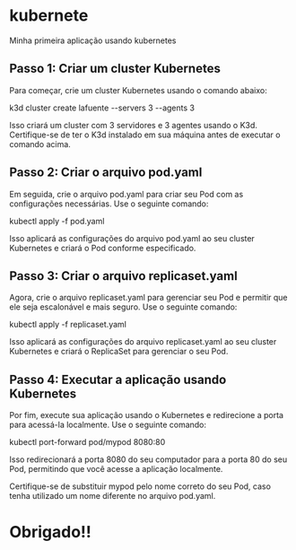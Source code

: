 # kubernete
Minha primeira aplicação usando kubernetes

## Passo 1: Criar um cluster Kubernetes
Para começar, crie um cluster Kubernetes usando o comando abaixo:

k3d cluster create lafuente --servers 3 --agents 3

Isso criará um cluster com 3 servidores e 3 agentes usando o K3d. Certifique-se de ter o K3d instalado em sua máquina antes de executar o comando acima.

## Passo 2: Criar o arquivo pod.yaml
Em seguida, crie o arquivo pod.yaml para criar seu Pod com as 
configurações necessárias. Use o seguinte comando:

kubectl apply -f pod.yaml

Isso aplicará as configurações do arquivo pod.yaml ao seu cluster Kubernetes e criará o Pod conforme especificado.

## Passo 3: Criar o arquivo replicaset.yaml
Agora, crie o arquivo replicaset.yaml para gerenciar seu Pod e permitir que ele seja escalonável e mais seguro. Use o seguinte comando:

kubectl apply -f replicaset.yaml

Isso aplicará as configurações do arquivo replicaset.yaml ao seu cluster Kubernetes e criará o ReplicaSet para gerenciar o seu Pod.

## Passo 4: Executar a aplicação usando Kubernetes
Por fim, execute sua aplicação usando o Kubernetes e redirecione a porta para acessá-la localmente. Use o seguinte comando:

kubectl port-forward pod/mypod 8080:80

Isso redirecionará a porta 8080 do seu computador para a porta 80 do seu Pod, permitindo que você acesse a aplicação localmente.

Certifique-se de substituir mypod pelo nome correto do seu Pod, caso tenha utilizado um nome diferente no arquivo pod.yaml.


# Obrigado!!

